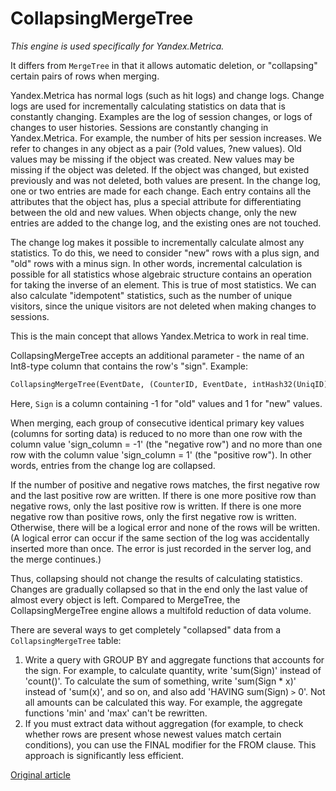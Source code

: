 <a name="table_engine-collapsingmergetree"></a>

# CollapsingMergeTree

*This engine is used specifically for Yandex.Metrica.*

It differs from `MergeTree` in that it allows automatic deletion, or "collapsing" certain pairs of rows when merging.

Yandex.Metrica has normal logs (such as hit logs) and change logs. Change logs are used for incrementally calculating statistics on data that is constantly changing. Examples are the log of session changes, or logs of changes to user histories. Sessions are constantly changing in Yandex.Metrica. For example, the number of hits per session increases. We refer to changes in any object as a pair (?old values, ?new values). Old values may be missing if the object was created. New values may be missing if the object was deleted. If the object was changed, but existed previously and was not deleted, both values are present. In the change log, one or two entries are made for each change. Each entry contains all the attributes that the object has, plus a special attribute for differentiating between the old and new values. When objects change, only the new entries are added to the change log, and the existing ones are not touched.

The change log makes it possible to incrementally calculate almost any statistics. To do this, we need to consider "new" rows with a plus sign, and "old" rows with a minus sign. In other words, incremental calculation is possible for all statistics whose algebraic structure contains an operation for taking the inverse of an element. This is true of most statistics. We can also calculate "idempotent" statistics, such as the number of unique visitors, since the unique visitors are not deleted when making changes to sessions.

This is the main concept that allows Yandex.Metrica to work in real time.

CollapsingMergeTree accepts an additional parameter - the name of an Int8-type column that contains the row's "sign". Example:

``` sql
CollapsingMergeTree(EventDate, (CounterID, EventDate, intHash32(UniqID), VisitID), 8192, Sign)
```

Here, `Sign` is a column containing -1 for "old" values and 1 for "new" values.

When merging, each group of consecutive identical primary key values (columns for sorting data) is reduced to no more than one row with the column value 'sign_column = -1' (the "negative row") and no more than one row with the column value 'sign_column = 1' (the "positive row"). In other words, entries from the change log are collapsed.

If the number of positive and negative rows matches, the first negative row and the last positive row are written.
If there is one more positive row than negative rows, only the last positive row is written.
If there is one more negative row than positive rows, only the first negative row is written.
Otherwise, there will be a logical error and none of the rows will be written. (A logical error can occur if the same section of the log was accidentally inserted more than once. The error is just recorded in the server log, and the merge continues.)

Thus, collapsing should not change the results of calculating statistics.
Changes are gradually collapsed so that in the end only the last value of almost every object is left.
Compared to MergeTree, the CollapsingMergeTree engine allows a multifold reduction of data volume.

There are several ways to get completely "collapsed" data from a `CollapsingMergeTree` table:

1. Write a query with GROUP BY and aggregate functions that accounts for the sign. For example, to calculate quantity, write 'sum(Sign)' instead of 'count()'. To calculate the sum of something, write 'sum(Sign * x)' instead of 'sum(x)', and so on, and also add 'HAVING sum(Sign) `>` 0'. Not all amounts can be calculated this way. For example, the aggregate functions 'min' and 'max' can't be rewritten.
2. If you must extract data without aggregation (for example, to check whether rows are present whose newest values match certain conditions), you can use the FINAL modifier for the FROM clause. This approach is significantly less efficient.


[Original article](https://clickhouse.yandex/docs/en/operations/table_engines/collapsingmergetree/) <!--hide-->
